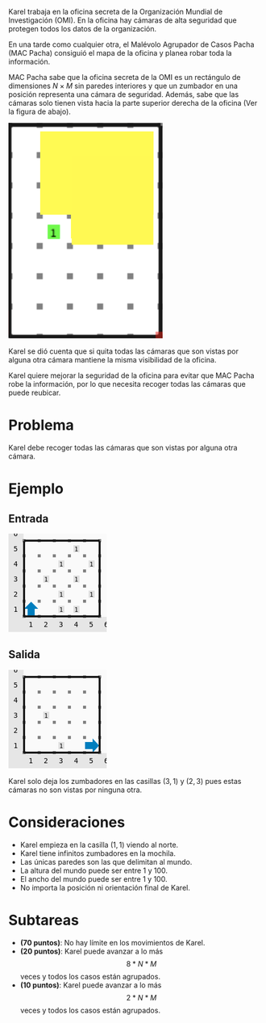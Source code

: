 Karel trabaja en la oficina secreta de la Organización Mundial de Investigación (OMI). En la oficina hay cámaras de alta seguridad que protegen todos los datos de la organización.

En una tarde como cualquier otra, el Malévolo Agrupador de Casos Pacha (MAC Pacha) consiguió el mapa de la oficina y planea robar toda la información.

MAC Pacha sabe que la oficina secreta de la OMI es un rectángulo de dimensiones $N \times M$ sin paredes interiores y que un zumbador en una posición representa una cámara de seguridad. Además, sabe que las cámaras solo tienen vista hacia la parte superior derecha de la oficina (Ver la figura de abajo).

![Cámara](camara.png)

Karel se dió cuenta que si quita todas las cámaras que son vistas por alguna otra cámara mantiene la misma visibilidad de la oficina.

Karel quiere mejorar la seguridad de la oficina para evitar que MAC Pacha robe la información, por lo que necesita recoger todas las cámaras que puede reubicar.

# Problema

Karel debe recoger todas las cámaras que son vistas por alguna otra cámara.

# Ejemplo

## Entrada

![Ejemplo de Entrada](sample.in.png)

## Salida

![Ejemplo de Salida](sample.out.png)

Karel solo deja los zumbadores en las casillas $(3,1)$ y $(2,3)$ pues estas cámaras no son vistas por ninguna otra.

# Consideraciones

- Karel empieza en la casilla $(1,1)$ viendo al norte.
- Karel tiene infinitos zumbadores en la mochila.
- Las únicas paredes son las que delimitan al mundo.
- La altura del mundo puede ser entre $1$ y $100$.
- El ancho del mundo puede ser entre $1$ y $100$.
- No importa la posición ni orientación final de Karel.

# Subtareas

- **(70 puntos)**: No hay límite en los movimientos de Karel.
- **(20 puntos)**: Karel puede avanzar a lo más $$8*N*M$$ veces y todos los casos están agrupados.
- **(10 puntos)**: Karel puede avanzar a lo más $$2*N*M$$ veces y todos los casos están agrupados.
